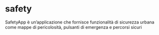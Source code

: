 # safety
SafetyApp è un’applicazione che fornisce funzionalità di sicurezza urbana come mappe di pericolosità, pulsanti di emergenza e percorsi sicuri
